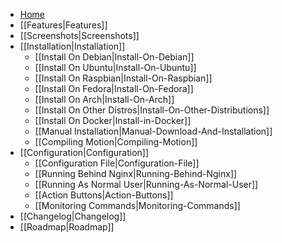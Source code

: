 * [Home](https://github.com/ccrisan/motioneye/wiki)
* [[Features|Features]]
* [[Screenshots|Screenshots]]
* [[Installation|Installation]]
    * [[Install On Debian|Install-On-Debian]]
    * [[Install On Ubuntu|Install-On-Ubuntu]]
    * [[Install On Raspbian|Install-On-Raspbian]]
    * [[Install On Fedora|Install-On-Fedora]]
    * [[Install On Arch|Install-On-Arch]]
    * [[Install On Other Distros|Install-On-Other-Distributions]]
    * [[Install On Docker|Install-in-Docker]]
    * [[Manual Installation|Manual-Download-And-Installation]]
    * [[Compiling Motion|Compiling-Motion]]
* [[Configuration|Configuration]]
    * [[Configuration File|Configuration-File]]
    * [[Running Behind Nginx|Running-Behind-Nginx]]
    * [[Running As Normal User|Running-As-Normal-User]]
    * [[Action Buttons|Action-Buttons]]
    * [[Monitoring Commands|Monitoring-Commands]]
* [[Changelog|Changelog]]
* [[Roadmap|Roadmap]]